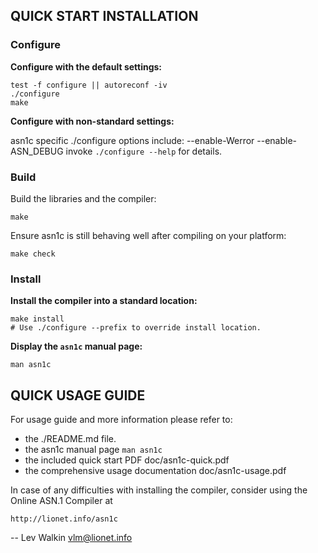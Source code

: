 
## QUICK START INSTALLATION

### Configure

**Configure with the default settings:**

    test -f configure || autoreconf -iv
    ./configure
    make

**Configure with non-standard settings:**

asn1c specific ./configure options include:
    --enable-Werror
    --enable-ASN_DEBUG
invoke `./configure --help` for details.

### Build

Build the libraries and the compiler:

    make

Ensure asn1c is still behaving well after compiling on your platform:

    make check

### Install

**Install the compiler into a standard location:**

    make install
    # Use ./configure --prefix to override install location.

**Display the `asn1c` manual page:**

    man asn1c

## QUICK USAGE GUIDE

For usage guide and more information please refer to:

 * the ./README.md file.
 * the asn1c manual page `man asn1c`
 * the included quick start PDF doc/asn1c-quick.pdf
 * the comprehensive usage documentation doc/asn1c-usage.pdf

In case of any difficulties with installing the compiler, consider using
the Online ASN.1 Compiler at

	http://lionet.info/asn1c

-- 
Lev Walkin
vlm@lionet.info
